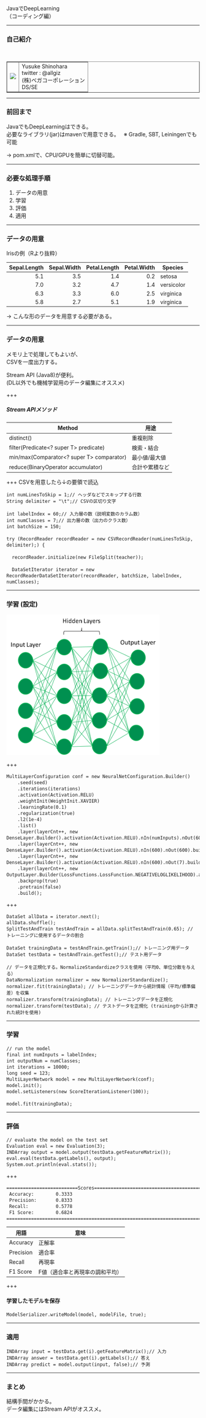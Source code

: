 JavaでDeepLearning  
（コーディング編）

---
### 自己紹介
<table border="1">
  <tr>
    <td>
      <img src="https://www.dropbox.com/s/mnc9smabb4ws02r/2017-07-15%2015.51.17.jpg?dl=0" height="200">
    </td>
    <td>
      Yusuke Shinohara<br>
      twitter : @allgiz<br>
      (株)ベガコーポレーション<br>
      DS/SE
    </td>

  </tr>
</table>

---
### 前回まで
JavaでもDeepLearningはできる。  
必要なライブラリ(jar)はmavenで用意できる。  
※ Gradle, SBT, Leiningenでも可能   




-> pom.xmlで、CPU/GPUを簡単に切替可能。  

---
### 必要な処理手順
1. データの用意
2. 学習
3. 評価
4. 適用

---
### データの用意
Irisの例（Rより抜粋）

|Sepal.Length|Sepal.Width|Petal.Length|Petal.Width|Species|
|--:|--:|--:|--:|--|
|5.1|3.5|1.4|0.2|setosa|
|7.0|3.2|4.7|1.4|versicolor|
|6.3|3.3|6.0|2.5|virginica|
|5.8|2.7|5.1|1.9|virginica|

-> こんな形のデータを用意する必要がある。

---
### データの用意
メモリ上で処理してもよいが、   
CSVを一度出力する。  




Stream API (Java8)が便利。   
(DL以外でも機械学習用のデータ編集にオススメ)

+++
##### Stream APIメソッド
|Method|用途|
|--|--|
|distinct()|重複削除|
|filter(Predicate<? super T> predicate)|検索・結合|
|min/max(Comparator<? super T> comparator)|最小値/最大値|
|reduce(BinaryOperator<T> accumulator)|合計や累積など|

+++
CSVを用意したら↓の要領で読込
```
int numLinesToSkip = 1;// ヘッダなどでスキップする行数
String delimiter = "\t";// CSVの区切り文字

int labelIndex = 60;// 入力層の数（説明変数のカラム数）
int numClasses = 7;// 出力層の数（出力のクラス数）
int batchSize = 150;

try (RecordReader recordReader = new CSVRecordReader(numLinesToSkip, delimiter);) {

  recordReader.initialize(new FileSplit(teacher));

  DataSetIterator iterator = new RecordReaderDataSetIterator(recordReader, batchSize, labelIndex, numClasses);

```

---
### 学習 (設定)
<img src="https://github.com/complex-alpha/DLwJavaLT4/blob/master/genericDNN.png?raw=true" width="400">

+++
```
MultiLayerConfiguration conf = new NeuralNetConfiguration.Builder()
    .seed(seed)
    .iterations(iterations)
    .activation(Activation.RELU)
    .weightInit(WeightInit.XAVIER)
    .learningRate(0.1)
    .regularization(true)
    .l2(1e-4)
    .list()
    .layer(layerCnt++, new DenseLayer.Builder().activation(Activation.RELU).nIn(numInputs).nOut(600).build())
    .layer(layerCnt++, new DenseLayer.Builder().activation(Activation.RELU).nIn(600).nOut(600).build())
    .layer(layerCnt++, new DenseLayer.Builder().activation(Activation.RELU).nIn(600).nOut(7).build())
    .layer(layerCnt++, new OutputLayer.Builder(LossFunctions.LossFunction.NEGATIVELOGLIKELIHOOD).activation(Activation.SOFTMAX).nIn(7).nOut(outputNum).build())
    .backprop(true)
    .pretrain(false)
    .build();
```
+++
```
DataSet allData = iterator.next();
allData.shuffle();
SplitTestAndTrain testAndTrain = allData.splitTestAndTrain(0.65); // トレーニングに使用するデータの割合

DataSet trainingData = testAndTrain.getTrain();// トレーニング用データ
DataSet testData = testAndTrain.getTest();// テスト用データ

// データを正規化する。NormalizeStandardizeクラスを使用（平均0、単位分散を与える）
DataNormalization normalizer = new NormalizerStandardize();
normalizer.fit(trainingData); // トレーニングデータから統計情報（平均/標準偏差）を収集
normalizer.transform(trainingData); // トレーニングデータを正規化
normalizer.transform(testData); // テストデータを正規化 (trainingから計算された統計を使用)
```

---
### 学習
```
// run the model
final int numInputs = labelIndex;
int outputNum = numClasses;
int iterations = 10000;
long seed = 123;
MultiLayerNetwork model = new MultiLayerNetwork(conf);
model.init();
model.setListeners(new ScoreIterationListener(100));

model.fit(trainingData);
```
---
### 評価
```
// evaluate the model on the test set
Evaluation eval = new Evaluation(3);
INDArray output = model.output(testData.getFeatureMatrix());
eval.eval(testData.getLabels(), output);
System.out.println(eval.stats());
```
+++
```
==========================Scores========================================
 Accuracy:        0.3333
 Precision:       0.8333
 Recall:          0.5778
 F1 Score:        0.6824
========================================================================
```
|用語|意味|
|--|--|
|Accuracy|正解率|
|Precision|適合率|
|Recall|再現率|
|F1 Score|F値（適合率と再現率の調和平均）|

+++
#### 学習したモデルを保存
```
ModelSerializer.writeModel(model, modelFile, true);
```
---
### 適用
```
INDArray input = testData.get(i).getFeatureMatrix();// 入力
INDArray answer = testData.get(i).getLabels();// 答え
INDArray predict = model.output(input, false);// 予測
```

---
### まとめ
結構手間がかかる。  
データ編集にはStream APIがオススメ。  
